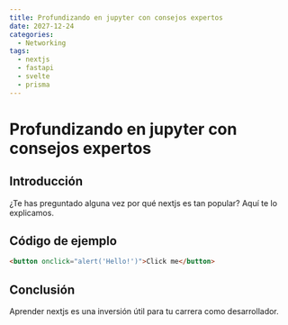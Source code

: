 ```yaml
---
title: Profundizando en jupyter con consejos expertos
date: 2027-12-24
categories:
  - Networking
tags:
  - nextjs
  - fastapi
  - svelte
  - prisma
---
```


# Profundizando en jupyter con consejos expertos

## Introducción

¿Te has preguntado alguna vez por qué nextjs es tan popular? Aquí te lo explicamos.

## Código de ejemplo

```html
<button onclick="alert('Hello!')">Click me</button>
```

## Conclusión

Aprender nextjs es una inversión útil para tu carrera como desarrollador.